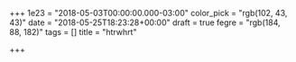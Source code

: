 +++
1e23 = "2018-05-03T00:00:00.000-03:00"
color_pick = "rgb(102, 43, 43)"
date = "2018-05-25T18:23:28+00:00"
draft = true
fegre = "rgb(184, 88, 182)"
tags = []
title = "htrwhrt"

+++
